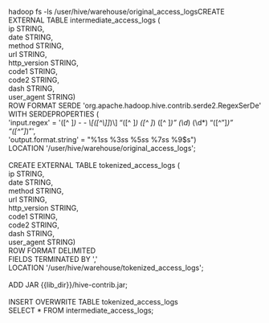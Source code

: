 hadoop fs -ls /user/hive/warehouse/original_access_logsCREATE EXTERNAL TABLE intermediate_access_logs (<br/>
    ip STRING,<br/>
    date STRING,<br/>
    method STRING,<br/>
    url STRING,<br/>
    http_version STRING,<br/>
    code1 STRING,<br/>
    code2 STRING,<br/>
    dash STRING,<br/>
    user_agent STRING)<br/>
ROW FORMAT SERDE 'org.apache.hadoop.hive.contrib.serde2.RegexSerDe'<br/>
WITH SERDEPROPERTIES (<br/>
    'input.regex' = '([^ ]*) - - \\[([^\\]]*)\\] “([^ ]*) ([^ ]*) ([^ ]*)” (\\d*) (\\d*) “([^”]*)” “([^”]*)”',<br/>
    'output.format.string' = "%1$s %2$s %3$s %4$s %5$s %6$s %7$s %8$s %9$s")<br/>
LOCATION '/user/hive/warehouse/original_access_logs';<br/>
<br/>
CREATE EXTERNAL TABLE tokenized_access_logs (<br/>
    ip STRING,<br/>
    date STRING,<br/>
    method STRING,<br/>
    url STRING,<br/>
    http_version STRING,<br/>
    code1 STRING,<br/>
    code2 STRING,<br/>
    dash STRING,<br/>
    user_agent STRING)<br/>
ROW FORMAT DELIMITED <br/>
FIELDS TERMINATED BY ','<br/>
LOCATION '/user/hive/warehouse/tokenized_access_logs';<br/>
<br/>
ADD JAR {{lib_dir}}/hive-contrib.jar;<br/>
<br/>
INSERT OVERWRITE TABLE tokenized_access_logs <br/>
SELECT * FROM intermediate_access_logs;<br/>
